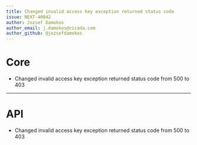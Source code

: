 ```yaml
---
title: Changed invalid access key exception returned status code
issue: NEXT-40042
author: Jozsef Damokos
author_email: j.damokos@cicada.com
author_github: @jozsefdamokos
---
```

# Core
* Changed invalid access key exception returned status code from 500 to 403
___
# API
* Changed invalid access key exception returned status code from 500 to 403
